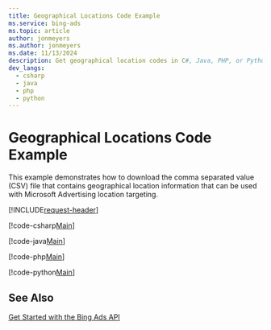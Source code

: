 ```yaml
---
title: Geographical Locations Code Example
ms.service: bing-ads
ms.topic: article
author: jonmeyers
ms.author: jonmeyers
ms.date: 11/13/2024
description: Get geographical location codes in C#, Java, PHP, or Python.
dev_langs:
  - csharp
  - java
  - php
  - python
---
```

# Geographical Locations Code Example
This example demonstrates how to download the comma separated value (CSV) file that contains geographical location information that can be used with Microsoft Advertising location targeting.

[!INCLUDE[request-header](./includes/code-tips.md)]

[!code-csharp[Main](../../../BingAds-dotNet-SDK/examples/BingAdsExamples/BingAdsExamplesLibrary/v13/GeographicalLocations.cs)]

[!code-java[Main](../../../BingAds-Java-SDK/examples/BingAdsDesktopApp/src/main/java/com/microsoft/bingads/examples/v13/GeographicalLocations.java)]

[!code-php[Main](../../../BingAds-PHP-SDK/samples/V13/GeographicalLocations.php)]

[!code-python[Main](../../../BingAds-Python-SDK/examples/v13/geographical_locations.py)]

## See Also
[Get Started with the Bing Ads API](get-started.md)  
